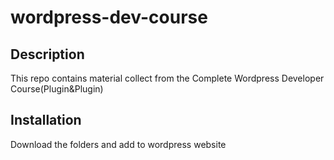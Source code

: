 # wordpress-dev-course

## Description
This repo contains material collect from the Complete Wordpress Developer Course(Plugin&Plugin)

## Installation
Download the folders and add to wordpress website
